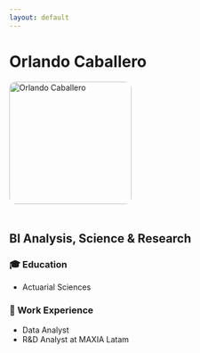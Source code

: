 ```yaml
---
layout: default
---
```


# Orlando Caballero

<img src="{{ site.baseurl }}/profile.jpg" alt="Orlando Caballero" width="220" style="border-radius:12px; margin-bottom:20px;">

## BI Analysis, Science & Research

### 🎓 Education
- Actuarial Sciences

### 💼 Work Experience
- Data Analyst  
- R&D Analyst at MAXIA Latam
